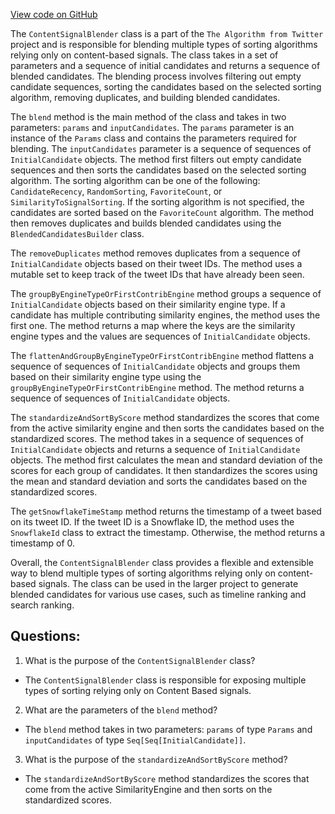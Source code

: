 [View code on GitHub](https://github.com/misbahsy/the-algorithm/cr-mixer/server/src/main/scala/com/twitter/cr_mixer/blender/ContentSignalBlender.scala)

The `ContentSignalBlender` class is a part of the `The Algorithm from Twitter` project and is responsible for blending multiple types of sorting algorithms relying only on content-based signals. The class takes in a set of parameters and a sequence of initial candidates and returns a sequence of blended candidates. The blending process involves filtering out empty candidate sequences, sorting the candidates based on the selected sorting algorithm, removing duplicates, and building blended candidates.

The `blend` method is the main method of the class and takes in two parameters: `params` and `inputCandidates`. The `params` parameter is an instance of the `Params` class and contains the parameters required for blending. The `inputCandidates` parameter is a sequence of sequences of `InitialCandidate` objects. The method first filters out empty candidate sequences and then sorts the candidates based on the selected sorting algorithm. The sorting algorithm can be one of the following: `CandidateRecency`, `RandomSorting`, `FavoriteCount`, or `SimilarityToSignalSorting`. If the sorting algorithm is not specified, the candidates are sorted based on the `FavoriteCount` algorithm. The method then removes duplicates and builds blended candidates using the `BlendedCandidatesBuilder` class.

The `removeDuplicates` method removes duplicates from a sequence of `InitialCandidate` objects based on their tweet IDs. The method uses a mutable set to keep track of the tweet IDs that have already been seen.

The `groupByEngineTypeOrFirstContribEngine` method groups a sequence of `InitialCandidate` objects based on their similarity engine type. If a candidate has multiple contributing similarity engines, the method uses the first one. The method returns a map where the keys are the similarity engine types and the values are sequences of `InitialCandidate` objects.

The `flattenAndGroupByEngineTypeOrFirstContribEngine` method flattens a sequence of sequences of `InitialCandidate` objects and groups them based on their similarity engine type using the `groupByEngineTypeOrFirstContribEngine` method. The method returns a sequence of sequences of `InitialCandidate` objects.

The `standardizeAndSortByScore` method standardizes the scores that come from the active similarity engine and then sorts the candidates based on the standardized scores. The method takes in a sequence of sequences of `InitialCandidate` objects and returns a sequence of `InitialCandidate` objects. The method first calculates the mean and standard deviation of the scores for each group of candidates. It then standardizes the scores using the mean and standard deviation and sorts the candidates based on the standardized scores.

The `getSnowflakeTimeStamp` method returns the timestamp of a tweet based on its tweet ID. If the tweet ID is a Snowflake ID, the method uses the `SnowflakeId` class to extract the timestamp. Otherwise, the method returns a timestamp of 0.

Overall, the `ContentSignalBlender` class provides a flexible and extensible way to blend multiple types of sorting algorithms relying only on content-based signals. The class can be used in the larger project to generate blended candidates for various use cases, such as timeline ranking and search ranking.
## Questions: 
 1. What is the purpose of the `ContentSignalBlender` class?
- The `ContentSignalBlender` class is responsible for exposing multiple types of sorting relying only on Content Based signals.

2. What are the parameters of the `blend` method?
- The `blend` method takes in two parameters: `params` of type `Params` and `inputCandidates` of type `Seq[Seq[InitialCandidate]]`.

3. What is the purpose of the `standardizeAndSortByScore` method?
- The `standardizeAndSortByScore` method standardizes the scores that come from the active SimilarityEngine and then sorts on the standardized scores.